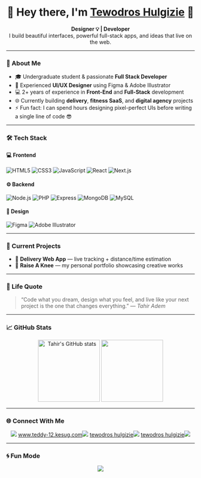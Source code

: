 <h1 align="center">👋 Hey there, I'm <a href="#">Tewodros Hulgizie</a> 🧠</h1>

<p align="center">
  <b>Designer 💡 | Developer</b><br>
  I build beautiful interfaces, powerful full-stack apps, and ideas that live on the web.
</p>

---

### 🧩 About Me
- 🎓 Undergraduate student & passionate **Full Stack Developer**
- 🎨 Experienced **UI/UX Designer** using Figma & Adobe Illustrator  
- 💻 2+ years of experience in **Front-End** and **Full-Stack** development  
- 🌐 Currently building **delivery**, **fitness SaaS**, and **digital agency** projects  
- ⚡ Fun fact: I can spend hours designing pixel-perfect UIs before writing a single line of code 😎  

---

### 🛠️ Tech Stack

#### 💻 Frontend
![HTML5](https://img.shields.io/badge/HTML5-E34F26?logo=html5&logoColor=white)
![CSS3](https://img.shields.io/badge/CSS3-1572B6?logo=css3&logoColor=white)
![JavaScript](https://img.shields.io/badge/JavaScript-F7DF1E?logo=javascript&logoColor=black)
![React](https://img.shields.io/badge/React-20232A?logo=react&logoColor=61DAFB)
![Next.js](https://img.shields.io/badge/Next.js-000000?logo=nextdotjs&logoColor=white)

#### ⚙️ Backend
![Node.js](https://img.shields.io/badge/Node.js-43853D?logo=node.js&logoColor=white)
![PHP](https://img.shields.io/badge/PHP-777BB4?logo=php&logoColor=white)
![Express](https://img.shields.io/badge/Express.js-000000?logo=express&logoColor=white)
![MongoDB](https://img.shields.io/badge/MongoDB-47A248?logo=mongodb&logoColor=white)
![MySQL](https://img.shields.io/badge/MySQL-4479A1?logo=mysql&logoColor=white)

#### 🎨 Design
![Figma](https://img.shields.io/badge/Figma-F24E1E?logo=figma&logoColor=white)
![Adobe Illustrator](https://img.shields.io/badge/Adobe%20Illustrator-FF9A00?logo=adobeillustrator&logoColor=white)

---

### 🚀 Current Projects 
- 🍕 **Delivery Web App** — live tracking + distance/time estimation  
- 💼 **Raise A Knee** — my personal portfolio showcasing creative works  

---

### 🧠 Life Quote
> “Code what you dream, design what you feel, and live like your next project is the one that changes everything.” — *Tahir Adem*

---

### 📈 GitHub Stats
<p align="center">
  <img src="https://github-readme-stats.vercel.app/api?username=TahirAdem&show_icons=true&theme=radical" alt="Tahir's GitHub stats" height="165"/>
  <img src="https://github-readme-stats.vercel.app/api/top-langs/?username=TahirAdem&layout=compact&theme=radical" height="165"/>
</p>

---

### 🌐 Connect With Me
<p align="center">
  <a href="https://github.com/tewodros hulgizie"><img src="https://img.shields.io/badge/GitHub-100000?logo=github&logoColor=white"></a>
   <a href="https://https://www.teddy-12.kesug.com">www.teddy-12.kesug.com<img src="https://img.shields.io/badge/portfolio -100000?logo=portfolio&logoColor=white"></a>
    <a href="https://www.instagram.com/tovitaura?igsh=MWw0d2FvZDQ3aTJ0">tewodros hulgizie<img src="https://img.shields.io/badge/Instagram -100000?logo=Instagram &logoColor=white"></a>
  <a href="mailto:teodroshulgizie@gmail.com">tewodros hulgizie<img src="https://img.shields.io/badge/Gmail-D14836?logo=gmail&logoColor=white"></a>
</p>

---

### 🌀 Fun Mode
<p align="center">
  <img src="https://readme-typing-svg.demolab.com?font=Fira+Code&size=22&pause=1000&center=true&vCenter=true&width=700&lines=Building+dreams+with+code+💫;Designing+the+future+with+pixels+🎨;Living+to+create%2C+not+to+consume+⚡;Welcome+to+my+creative+universe!+🚀">
</p>
